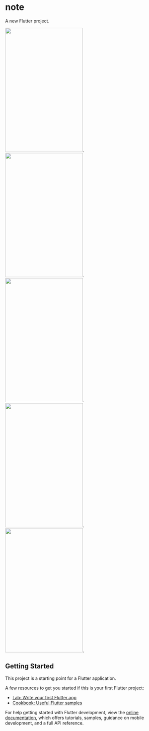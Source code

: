 # note

A new Flutter project.

<img src="https://user-images.githubusercontent.com/60656624/236793650-dac24282-2c55-420c-81be-4fb452378153.png" width="250" height="400">.  <img src="https://user-images.githubusercontent.com/60656624/236793658-d26d1dae-3a55-477e-af2a-7e5384e044a4.png" width="250" height="400">.  <img src="https://user-images.githubusercontent.com/60656624/236793665-1a0ff935-0dc7-4109-b69a-f7d149e33155.png" width="250" height="400">.  <img src="https://user-images.githubusercontent.com/60656624/236793667-17634e8a-a99f-44a4-bd4d-3535ccf48651.png" width="250" height="400">.  <img src="https://user-images.githubusercontent.com/60656624/236793671-bd8ddd06-0429-4062-badc-a53680121677.png" width="250" height="400">.



## Getting Started

This project is a starting point for a Flutter application.

A few resources to get you started if this is your first Flutter project:

- [Lab: Write your first Flutter app](https://docs.flutter.dev/get-started/codelab)
- [Cookbook: Useful Flutter samples](https://docs.flutter.dev/cookbook)

For help getting started with Flutter development, view the
[online documentation](https://docs.flutter.dev/), which offers tutorials,
samples, guidance on mobile development, and a full API reference.

